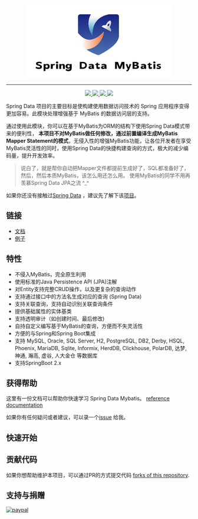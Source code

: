 <p align="center">
    <a href="https://github.com/easybest/spring-data-mybatis">
        <img src="https://raw.githubusercontent.com/easybest/spring-data-mybatis/dameng/logo.png"/>
    </a>
</p>

----

<p align="center">
    <a href="https://github.com/easybest/spring-data-mybatis/actions/workflows/github-actions-ci.yml" title="Build">
        <img src="https://github.com/easybest/spring-data-mybatis/actions/workflows/github-actions-ci.yml/badge.svg"/>
    </a>
    <a href="https://maven-badges.herokuapp.com/maven-central/io.easybest/spring-data-mybatis" title="Maven Central">
        <img src="https://maven-badges.herokuapp.com/maven-central/io.easybest/spring-data-mybatis/badge.svg"/>
    </a>
    <a href="https://github.com/hatunet/spring-data-mybatis/blob/main/LICENSE" title="License: Apache 2.0">
        <img src="https://img.shields.io/badge/license-Apache_2.0-brightgreen.svg"/>
    </a>
    <a href="https://gitter.im/spring-data-mybatis" title="Gitter chat">
        <img src="https://badges.gitter.im/gitterHQ/gitter.png"/>
    </a>
</p>

Spring Data 项目的主要目标是使构建使用数据访问技术的 Spring 应用程序变得更加容易。此模块处理增强基于 MyBatis 的数据访问层的支持。

通过使用此模块，你可以在基于MyBatis为ORM的结构下使用Spring Data模式带来的便利性， **本项目不对MyBatis做任何修改，通过前置编译生成MyBatis
Mapper Statement的模式**，无侵入性的增强MyBatis功能，让各位开发者在享受MyBatis灵活性的同时，使用Spring
Data的快捷构建查询的方式，极大的减少编码量，提升开发效率。

> 说白了，就是帮你自动把Mapper文件都提前生成好了，SQL都准备好了，然后，然后本质MyBatis，该怎么用还怎么用。
> 使用MyBatis的同学不用再羡慕Spring Data JPA之流 ^_^

如果你还没有接触过[Spring Data](https://projects.spring.io/spring-data/)
，建议先了解下该[项目](https://projects.spring.io/spring-data/)。

## 链接

* [文档](https://sdm.easybest.io)
* [例子](https://github.com/easybest/spring-data-mybatis-samples)

## 特性 ##

* 不侵入MyBatis，完全原生利用
* 使用标准的Java Persistence API (JPA)注解
* 对Entity支持完整CRUD操作，以及更复杂的查询动作
* 支持通过接口中的方法名生成对应的查询 (Spring Data)
* 支持关联查询，支持自动识别关联查询条件
* 提供基础属性的实体基类
* 支持透明审计（如创建时间、最后修改)
* 自持自定义编写基于MyBatis的查询，方便而不失灵活性
* 方便的与Spring和Spring Boot集成
* 支持 MySQL, Oracle, SQL Server, H2, PostgreSQL, DB2, Derby, HSQL, Phoenix, MariaDB, Sqlite, Informix, HerdDB,
  Clickhouse, PolarDB, 达梦, 神通, 瀚高, 虚谷, 人大金仓 等数据库
* 支持SpringBoot 2.x

## 获得帮助 ##

这里有一份文档可以帮助你快速学习 Spring Data Mybatis。 [reference documentation](https://sdm.easybest.io)

如果你有任何疑问或者建议，可以录一个[issue](https://github.com/easybest/spring-data-mybatis/issues) 给我。

## 快速开始 ##

## 贡献代码 ##

如果你想帮助维护本项目，可以通过PR的方式提交代码 [forks of this repository](https://help.github.com/forking/).

## 支持与捐赠

[![paypal](https://www.paypal.com/en_US/i/btn/x-click-butcc-donate.gif)](https://www.paypal.com/cgi-bin/webscr?cmd=_s-xclick&hosted_button_id=W7PLNCBK5K8JS)

